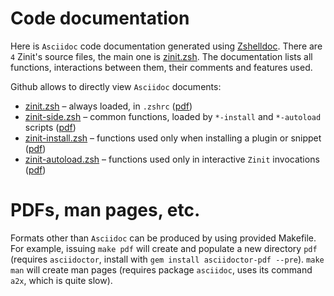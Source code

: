 # Code documentation

Here is `Asciidoc` code documentation generated using [Zshelldoc](https://github.com/muttakinhasib/zshelldoc).
There are `4` Zinit's source files, the main one is [zinit.zsh](zinit.zsh.adoc). The documentation
lists all functions, interactions between them, their comments and features used.

Github allows to directly view `Asciidoc` documents:

- [zinit.zsh](zinit.zsh.adoc) – always loaded, in `.zshrc` ([pdf](https://muttakinhasib.github.io/zinit/wiki/zinit.zsh))
- [zinit-side.zsh](zinit-side.zsh.adoc) – common functions, loaded by `*-install` and `*-autoload` scripts ([pdf](https://muttakinhasib.github.io/zinit/wiki/zinit-side.zsh))
- [zinit-install.zsh](zinit-install.zsh.adoc) – functions used only when installing a plugin or snippet ([pdf](https://muttakinhasib.github.io/zinit/wiki/zinit-install.zsh))
- [zinit-autoload.zsh](zinit-autoload.zsh.adoc) – functions used only in interactive `Zinit` invocations ([pdf](https://muttakinhasib.github.io/zinit/wiki/zinit-autoload.zsh/))

# PDFs, man pages, etc.

Formats other than `Asciidoc` can be produced by using provided Makefile. For example, issuing
`make pdf` will create and populate a new directory `pdf` (requires `asciidoctor`, install with
`gem install asciidoctor-pdf --pre`). `make man` will create man pages (requires package `asciidoc`,
uses its command `a2x`, which is quite slow).
